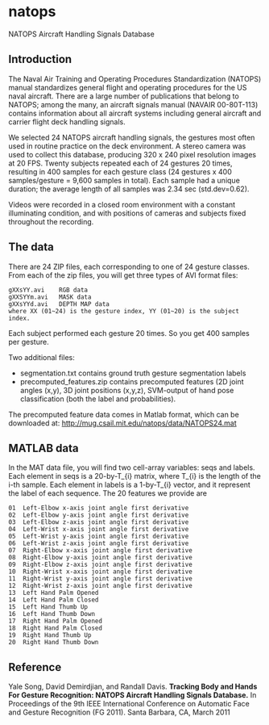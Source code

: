 # natops
NATOPS Aircraft Handling Signals Database

## Introduction
The Naval Air Training and Operating Procedures Standardization (NATOPS) manual standardizes general flight and operating procedures for the US naval aircraft. There are a large number of publications that belong to NATOPS; among the many, an aircraft signals manual (NAVAIR 00-80T-113) contains information about all aircraft systems including general aircraft and carrier flight deck handling signals. 

We selected 24 NATOPS aircraft handling signals, the gestures most often used in routine practice on the deck environment. A stereo camera was used to collect this database, producing 320 x 240 pixel resolution images at 20 FPS. Twenty subjects repeated each of 24 gestures 20 times, resulting in 400 samples for each gesture class (24 gestures x 400 samples/gesture = 9,600 samples in total). Each sample had a unique duration; the average length of all samples was 2.34 sec (std.dev=0.62). 

Videos were recorded in a closed room environment with a constant illuminating condition, and with positions of cameras and subjects fixed throughout the recording.

## The data
There are 24 ZIP files, each corresponding to one of 24 gesture classes. From each of the zip files, you will get three types of AVI format files:
```
gXXsYY.avi    RGB data
gXXSYYm.avi   MASK data
gXXsYYd.avi   DEPTH MAP data
where XX (01~24) is the gesture index, YY (01~20) is the subject index. 
```
Each subject performed each gesture 20 times. So you get 400 samples per gesture.
 
Two additional files:
- segmentation.txt contains ground truth gesture segmentation labels 
- precomputed_features.zip contains precomputed features (2D joint angles (x,y), 3D joint positions (x,y,z), SVM-output of hand pose classification (both the label and probabilities).

The precomputed feature data comes in Matlab format, which can be downloaded at:
http://mug.csail.mit.edu/natops/data/NATOPS24.mat

## MATLAB data
In the MAT data file, you will find two cell-array variables: seqs and labels. Each element in seqs is a 20-by-T_{i} matrix, where T_{i} is the length of the i-th sample. Each element in labels is a 1-by-T_{i} vector, and it represent the label of each sequence. The 20 features we provide are
```
01	Left-Elbow x-axis joint angle first derivative
02	Left-Elbow y-axis joint angle first derivative
03	Left-Elbow z-axis joint angle first derivative
04	Left-Wrist x-axis joint angle first derivative
05	Left-Wrist y-axis joint angle first derivative
06	Left-Wrist z-axis joint angle first derivative
07	Right-Elbow x-axis joint angle first derivative
08	Right-Elbow y-axis joint angle first derivative
09	Right-Elbow z-axis joint angle first derivative
10	Right-Wrist x-axis joint angle first derivative
11	Right-Wrist y-axis joint angle first derivative
12	Right-Wrist z-axis joint angle first derivative
13	Left Hand Palm Opened
14	Left Hand Palm Closed
15	Left Hand Thumb Up
16	Left Hand Thumb Down
17	Right Hand Palm Opened
18	Right Hand Palm Closed
19	Right Hand Thumb Up
20	Right Hand Thumb Down
```

## Reference
Yale Song, David Demirdjian, and Randall Davis. **Tracking Body and Hands For Gesture Recognition: NATOPS Aircraft Handling Signals Database.** In Proceedings of the 9th IEEE International Conference on Automatic Face and Gesture Recognition (FG 2011). Santa Barbara, CA, March 2011
